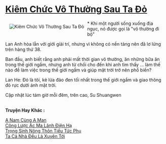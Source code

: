 <a href="https://truyentiki.com/kiem-chuc-vo-thuong-sau-ta-do.31756/" title="Kiêm Chức Vô Thường Sau Ta Đỏ"><h1>Kiêm Chức Vô Thường Sau Ta Đỏ</h1></a><div style="display:table"><img align="right" style="float: left; padding: 10px;" src="https://truyentiki.com/a/img/str/src/31756.jpg" alt="Kiêm Chức Vô Thường Sau Ta Đỏ">* Khi một người sống xuống địa ngục, nó được gọi là "vô thường đi bộ" <p></p> Lan Anh hòa lẫn với giới giải trí, nhưng vì không có nền tảng nên đã lơ lửng trên hàng thứ 38. <p></p> Ban đầu, anh biết rằng anh phải mất thời gian vô thường, ăn những bữa ăn trong thế giới ngầm, nhưng anh từ chối cho đến khi anh tìm thấy ... làm thế nào để làm việc trong thế giới ngầm và giúp mặt trời trở nên phổ biến? <p></p> Lan He: Đó là tôi, kẻ lừa đảo đen tối nhất trong thế giới ngầm và giao thông đỏ rực dưới ánh mặt trời. <p></p> Cập nhật lúc tám giờ mỗi đêm, trên cao, Su Shuangwen</div><p><br><b>Truyện Hay Khác :</b></p><a href="https://truyentiki.com/a-nam-cung-a-man.31755/" alt="A Nam Cùng A Man">A Nam Cùng A Man</a><br/><a href="https://github.com/nownovels/top500/tree/master/truyenhay/33480/" alt="Công Lược Ác Ma Lãnh Điện Hạ">Công Lược Ác Ma Lãnh Điện Hạ</a><br/><a href="https://github.com/nownovels/truyenhay/tree/master/truyenhay/30554/README.md" alt="Trọng Sinh Nông Thôn Tiểu Tức Phụ">Trọng Sinh Nông Thôn Tiểu Tức Phụ</a><br/><a href="https://github.com/nownovels/top500/tree/master/truyenhay/33551/" alt="Ta Cả Nhà Đều Là Xuyên Tới">Ta Cả Nhà Đều Là Xuyên Tới</a><br/>